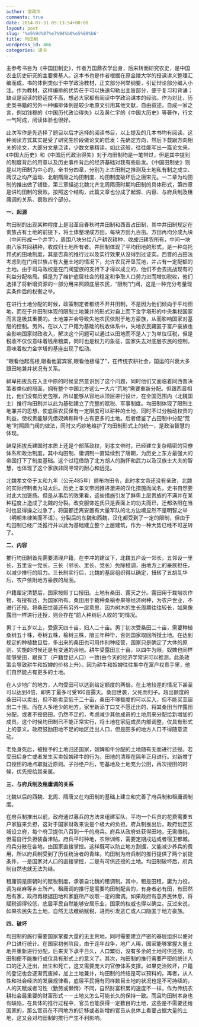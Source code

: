 ```yaml
---
author: 邹政华
comments: true
date: 2014-07-31 05:13:54+00:00
layout: post
slug: '%e5%9d%87%e7%94%b0%e5%88%b6'
title: 均田制
wordpress_id: 466
categories: 读书
---
```


主参考书目为《中国田制史》，作者万国鼎农学出身，后来转而研究农史，是中国农业历史研究的主要奠基人。这本书也是作者根据在原金陵大学的授课讲义整理汇编而成，书的体例类似于中学政治教材，正文部分列举纲要，引证辩论部分编入小注。作为教材，这样编排的优势在于可以快速勾勒出主旨部分，便于复习和背诵；缺点是阅读的舒适度不高，想必大家都有阅读中学政治课本的经验。作为对比，历史类书籍的另外一种编排体例是较少地原文引用其他文献，自由叙述，自成一家之言，例如钱穆的《中国历代政治得失》以及黄仁宇的《中国大历史》等著作，行文一气呵成，阅读体验也很好。

此次写作是先选择了题目以后才选择的阅读书目，以上提及的几本书均有阅读。这种阅读方式其实是受了研究生阶段做论文的启发：先确定方向，然后下载跟方向相关的论文，大部分文章泛读，少数文章精读，如此这般，往往能写出一篇论文来。《中国大历史》和《中国历代政治得失》对于均田制均是一笔带过，但是其中提到的制度背后的用意以及历史事件背后的经济基础对我有些启发。《中国田制史》则是以均田制为中心的，全书分四章，分别为上古田制之推测及土地私有制之成立、两汉之均产运动、北朝隋唐之均田制度、均田制度破坏后之唐宋元。一二章为均田制的推出做了铺垫，第三章描述北魏北齐北周隋唐时期均田制的具体形式，第四章是讲均田制的衰败。按照这个结构，此篇文章也分成了起源、内容、与府兵制及租庸调的关系、衰败四个部分。

**一、起源**

均田制的出现某种程度上是沿革自春秋时井田制和西晋占田制，其中井田制规定在贵族占有土地的前提下，将土体整理成方田，每块方田九百亩。方田再均分成九块（中间形成一个井字），周围八块分给八户耕农耕种，收成归耕农所有，中间一块由八家共同耕种，收成归土地所有者。井田制体现了平均田地的形式，是一种乌托邦式的田地制度，其是否真的推行过以及实行效果从没得到过证实。西晋的占田法考虑到在门阀世族占有大量土地的情况下，允许农民开垦荒地，并占有一定配额的土地。由于司马政权是在门阀望族的支持下才得以成立的，他们不会去挑战现有的利益分配格局。但是为了维护底层社会的稳定和争取人口劳力进而增加税收，他们选择了将新增资源的一部分用来照顾底层农民，“限制”门阀，这是一种充分考量现实条件后的权衡之举。

在进行土地分配的时候，政策制定者都绕不开井田制，不是因为他们倾向于平均田地，而在于井田制体现的限制土地兼并的形式对自上而下金字塔形的中央集权国家而言是极其重要的。土地兼并会导致失地农民依附于地方豪族，从而影响国家对基层的控制。另外，在以人丁户籍为基础的税收体系中，失地农民藏匿于富户豪族也会影响国家财政收入，解决这个问题可以通过以田地而不是人丁为单位征税，但是税收不仅仅意味着钱帛粮粟，同时也是权力的象征，国家失去对底层农民的控制，意味着权力金字塔的基座出现了松动。

“眼看他起高楼,眼看他宴宾客,眼看他楼塌了”，在传统农耕社会，国运的兴衰大多跟田地兼并状况有关系。

鲜卑拓拔氏在入主中原的时候显然意识到了这个问题，同时他们又面临着同西晋决策者类似的局面，拥有整个中国北方这么一大片“荒地”需要重新分配。但跟西晋相比，他们没有历史包袱，所以能够从容地从顶层进行设计，在全国范围内（北魏国土）推行均田制并以此为基础建立了完整的赋税、军事制度。均田制体现了限制土地兼并的思想，使底层农民保有一定限度可以耕种的土地，同时不过分触动权贵的利益，使权贵能够凭借奴婢和耕牛占有更多的土地。后者借鉴了占田制中分配“荒地”时照顾门阀的做法，同时又巧妙地维护了均田制形式上的统一，是政治智慧的体现。

鲜卑拓拔氏建国时本质上还是个部落政权，到孝文帝时，已经建立复杂精密的官僚体系和政治制度，其中均田制、庸调制一直延续到了唐朝，为历史上东方最强大的帝国打下了制度基础。这个过程借助了北方胡人的胸怀和武力以及汉族士大夫的智慧，也体现了这个家族非同寻常的耐心和远见。

北魏孝文帝于太和九年（公元485年）颁布均田令，此时孝文帝还没有亲政，北魏的实际控制者为冯太后。历史上孝文帝因推进激进的汉化措施而闻名，史书自然要对此大加褒扬。但是从事后的效果看，这些措施引发了鲜卑上层贵族的不满并在某种程度上造成了北魏的分裂。改变服饰姓氏只是表面上的功夫而已，迁都洛阳在当时也显得操之过急了，将国都迁离安置有大量军队的北方边境显然不是明智之举（明朝朱棣笑而不语）。分裂后的东魏和西魏，汉化都受到了一定的限制，但由于均田制已经广泛推行并以此为基础建立整个上层建筑，作为一种大势已经不可逆转了。

**二、内容**

推行均田制首先需要清理户籍，在李冲的建议下，北魏五户设一邻长，五邻设一里长，五里设一党长，三长（邻长、里长、党长）免除租调，由地方上的豪族担任，以减少推行的阻力。三长制实行后，北魏的基层组织得以确定，扭转了五胡乱华后，农户依附地方豪族的局面。

户籍厘定清楚后，国家按照丁口授田。土地有桑田、露天之分。露田用于栽培农作物，有授有还，为国家所有。桑田用于栽种桑榆枣果等经济树种，为农户世业，不进行还授。将桑田世袭还有另外一层意思，因为树木的生长周期往往较长，如果像露田一样进行还授，则会存在“前人种树后人收的“的情况。

男丁十五岁以上，受露天四十亩，妇人二十亩。男丁初次受桑田二十亩，需要种植桑树五十株，枣树五株，榆树三株，限三年种毕，否则国家取回所授土地。在达到规定的种植数目后，多出来的桑田也可用作别种经营，国家只是确定了大体的原则，实施的时候还是有变通的余地。耕牛受露田三十亩，以四牛为限。奴婢也同样能够受田，跟良丁（户籍登记人口）一致(由今天的经济学常识可以推测，此条政策会导致耕牛和奴婢的价格上升）。因为耕牛和奴婢往往集中在富户权贵手里，他们自然能占有更多的土地。

在人少地广的地方，人均受田可以达到给定额度的两倍。在土地较差的情况下甚至可以达到4倍，即男丁最多可受160亩露天。桑田世袭，父死而归子。超出额度的桑田可以卖出，但不能卖至低于二十亩，桑田不够额度的可以买入，但不能买至超出二十亩。而在人多地少的地方，家里新添丁口又不愿迁出的，将其桑田当作露田分配，或者不授倍田，仍然不足的，考虑减少其他成员的土地用来分配给新增加的成员。这个时候均田制已不能正常实行，将土地在家庭成员内部调整，仅具有形式上的意义。政府鼓励田地不足的地区迁出人口，但是田多的地方人口不得随意流动。

老免身死后，被授予的土地归还国家，奴婢和牛分配的土地随有无而进行还授。若受田后身亡或者发生买卖奴婢耕牛的行为，田地的清理在隔年正月进行。对新增丁口授田的地点取就近原则。子孙绝户后，宅基地及土地充为公田，再次授田的时候，优先授给其亲属。

**三、与府兵制及租庸调的关系**

北魏以后的西魏、北周、隋唐又在均田制的基础上建立和完善了府兵制和租庸调制度。

在府兵制推出以前，政府通过募兵的方法来组建军队。平均一个兵员的花费需要五户家庭来负担，这对于国家财政来说是个极大的负担。府兵制推出后，政府划定区域设立府，每个府卫提供八百到一千的府兵。府兵从政府处获得田地，无需缴税，但需自行负担装备津贴。府兵平时种地，农隙训练，需要定期戍边或者宿卫都城。府兵分散在各地，由国家直接掌控。这样既可以防止地方割据，又能减少养兵的费用，所以府兵制受到了历任统治者的青睐。均田制为府兵制的推行提供了两个前提条件，一是国家对人口的直接掌控，二是有可供还授的土地。均田制破坏后，府兵制自然也就无法为继。

租庸调是唐朝时的赋税制度，承袭自北魏的租调制。其中，租是田租，庸为力役，调为丝麻等乡土所产。租庸调的推行是需要均田制配合的，有身者必有田，有田然后有家，政府再根据田地和家庭所产收取一定的庸调。如果政府有意养民休息，将赋税调得较低，底层平民自然能够安居乐业，国家的权威也得以确立。反过来说，如果农民失去土地，自然无法缴纳赋税，进而引发逃亡或人口隐匿于地方豪族。

**四、破坏**

均田制的施行需要国家掌握大量的无主荒地，同时需要建立严密的基层组织以便对户口进行统计。在国家初创阶段，由于连年战争，地广人稀，国家能够掌握大量土地并重新进行分配，后来天下承平日久，人口繁衍，没有多余的土地可供还授，均田制便不能推行或仅具有形式上的意义了。其次，均田制的推行需要严密的统计人口的迁入迁出，出生和死亡，这又需要庞大的官僚体系支撑。如果吏治败坏，户籍的登记也会逐渐荒废掉，加上土地兼并，均田制的终结是可以预料的。再者，从人性和社会经济的发展规律看，底层平民拥有同样数目土地的状况也是不可持续的，人的天赋或者习性（勤劳或懒惰）不同，自然财富积累的速度不一样，作为传统农耕社会最重要的财富形式－－土地又怎么可能长久的保持一致。而且均田制本身也有缺陷，在具体的推行过程中，官员也能获得一定数目的土地，这些是不需要还给国家的，那么官员在不同地方的迁移或者新增的官员从总体上看要占据大量的土地，这又会对均田制的推行产生不利影响。
